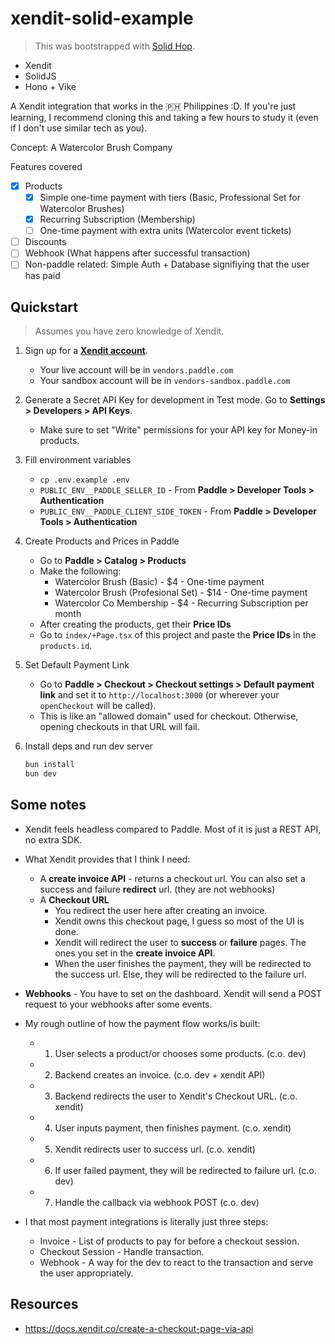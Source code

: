 # xendit-solid-example

> This was bootstrapped with [Solid Hop](https://github.com/blankeos/solid-hop).

- Xendit
- SolidJS
- Hono + Vike

A Xendit integration that works in the 🇵🇭 Philippines :D. If you're just learning, I recommend cloning this and taking a few hours to study it (even if I don't use similar tech as you).

Concept: A Watercolor Brush Company

Features covered

- [x] Products
  - [x] Simple one-time payment with tiers (Basic, Professional Set for Watercolor Brushes)
  - [x] Recurring Subscription (Membership)
  - [ ] One-time payment with extra units (Watercolor event tickets)
- [ ] Discounts
- [ ] Webhook (What happens after successful transaction)
- [ ] Non-paddle related: Simple Auth + Database signifiying that the user has paid

## Quickstart

> Assumes you have zero knowledge of Xendit.

1. Sign up for a [**Xendit account**](https://dashboard.xendit.co/register).

   - Your live account will be in `vendors.paddle.com`
   - Your sandbox account will be in `vendors-sandbox.paddle.com`

2. Generate a Secret API Key for development in Test mode. Go to **Settings > Developers > API Keys**.

   - Make sure to set "Write" permissions for your API key for Money-in products.

3. Fill environment variables

   - `cp .env.example .env`
   - `PUBLIC_ENV__PADDLE_SELLER_ID` - From **Paddle > Developer Tools > Authentication**
   - `PUBLIC_ENV__PADDLE_CLIENT_SIDE_TOKEN` - From **Paddle > Developer Tools > Authentication**

4. Create Products and Prices in Paddle

   - Go to **Paddle > Catalog > Products**
   - Make the following:
     - Watercolor Brush (Basic) - $4 - One-time payment
     - Watercolor Brush (Profesional Set) - $14 - One-time payment
     - Watercolor Co Membership - $4 - Recurring Subscription per month
   - After creating the products, get their **Price IDs**
   - Go to `index/+Page.tsx` of this project and paste the **Price IDs** in the `products.id`.

5. Set Default Payment Link

   - Go to **Paddle > Checkout > Checkout settings > Default payment link** and set it to `http://localhost:3000` (or wherever your `openCheckout` will be called).
   - This is like an "allowed domain" used for checkout. Otherwise, opening checkouts in that URL will fail.

6. Install deps and run dev server
   ```sh
   bun install
   bun dev
   ```

## Some notes

- Xendit feels headless compared to Paddle. Most of it is just a REST API, no extra SDK.
- What Xendit provides that I think I need:
  - A **create invoice API** - returns a checkout url. You can also set a success and failure **redirect** url. (they are not webhooks)
  - A **Checkout URL**
    - You redirect the user here after creating an invoice.
    - Xendit owns this checkout page, I guess so most of the UI is done.
    - Xendit will redirect the user to **success** or **failure** pages. The ones you set in the **create invoice API**.
    - When the user finishes the payment, they will be redirected to the success url. Else, they will be redirected to the failure url.
- **Webhooks** - You have to set on the dashboard. Xendit will send a POST request to your webhooks after some events.

- My rough outline of how the payment flow works/is built:

  - 1.  User selects a product/or chooses some products. (c.o. dev)
  - 2.  Backend creates an invoice. (c.o. dev + xendit API)
  - 3.  Backend redirects the user to Xendit's Checkout URL. (c.o. xendit)
  - 4.  User inputs payment, then finishes payment. (c.o. xendit)
  - 5.  Xendit redirects user to success url. (c.o. xendit)
  - 6.  If user failed payment, they will be redirected to failure url. (c.o. dev)
  - 7.  Handle the callback via webhook POST (c.o. dev)

- I that most payment integrations is literally just three steps:
  - Invoice - List of products to pay for before a checkout session.
  - Checkout Session - Handle transaction.
  - Webhook - A way for the dev to react to the transaction and serve the user appropriately.

## Resources

- https://docs.xendit.co/create-a-checkout-page-via-api
